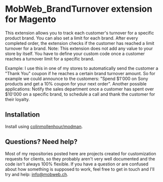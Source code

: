 # MobWeb_BrandTurnover extension for Magento

This extension allows you to track each customer's turnover for a specific product brand. You can also set a limit for each brand. After every completed order, the extension checks if the customer has reached a limit turnover for a brand. Note: This extension does not add any value to your store by itself. You have to define your custom code once a customer reaches a turnover limit for a specific brand.

Example: I use this in one of my stores to automatically send the customer a "Thank You" coupon if he reaches a certain brand turnover amount. So for example we could announce to the customers: "Spend $1'000 on Sony products and get a 10% coupon for your next order". Another possible applications: Notify the sales department once a customer has spent over $10'000 on a specific brand, to schedule a call and thank the customer for their loyalty.

## Installation

Install using [colinmollenhour/modman](https://github.com/colinmollenhour/modman/).

## Questions? Need help?

Most of my repositories posted here are projects created for customization requests for clients, so they probably aren't very well documented and the code isn't always 100% flexible. If you have a question or are confused about how something is supposed to work, feel free to get in touch and I'll try and help: [info@mobweb.ch](mailto:info@mobweb.ch).